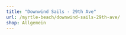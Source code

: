 ```yaml
---
title: "Downwind Sails - 29th Ave"
url: /myrtle-beach/downwind-sails-29th-ave/
shop: Allgemein
---
```

